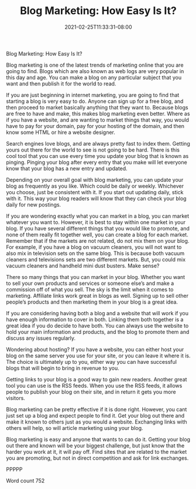 ﻿---
title: "Blog Marketing: How Easy Is It?"
date: 2021-02-25T11:33:31-08:00
description: "TXT Tips for Web Success"
featured_image: "/images/TXT.jpg"
tags: ["TXT"]
---

Blog Marketing: How Easy Is It?

Blog marketing is one of the latest trends of marketing online that you are going to find. Blogs which are also known as web logs are very popular in this day and age. You can make a blog on any particular subject that you want and then publish it for the world to read. 

If you are just beginning in internet marketing, you are going to find that starting a blog is very easy to do. Anyone can sign up for a free blog, and then proceed to market basically anything that they want to. Because blogs are free to have and make, this makes blog marketing even better. Where as if you have a website, and are wanting to market things that way, you would have to pay for your domain, pay for your hosting of the domain, and then know some HTML or hire a website designer. 

Search engines love blogs, and are always pretty fast to index them. Getting yours out there for the world to see is not going to be hard. There is this cool tool that you can use every time you update your blog that is known as pinging. Pinging your blog after every entry that you make will let everyone know that your blog has a new entry and updated.

Depending on your overall goal with blog marketing, you can update your blog as frequently as you like. Which could be daily or weekly. Whichever you choose, just be consistent with it. If you start out updating daily, stick with it. This way your blog readers will know that they can check your blog daily for new postings. 

If you are wondering exactly what you can market in a blog, you can market whatever you want to. However, it is best to stay within one market in your blog. If you have several different things that you would like to promote, and none of them really fit together well, you can create a blog for each market. Remember that if the markets are not related, do not mix them on your blog. For example, if you have a blog on vacuum cleaners, you will not want to also mix in television sets on the same blog. This is because both vacuum cleaners and televisions sets are two different markets. But, you could mix vacuum cleaners and handheld mini dust busters. Make sense?

There so many things that you can market in your blog. Whether you want to sell your own products and services or someone else’s and make a commission off of what you sell. The sky is the limit when it comes to marketing. Affiliate links work great in blogs as well. Signing up to sell other people’s products and then marketing them in your blog is a great idea.

If you are considering having both a blog and a website that will work if you have enough information to cover in both. Linking them both together is a great idea if you do decide to have both. You can always use the website to hold your main information and products, and the blog to promote them and discuss any issues regularly.

Wondering about hosting? If you have a website, you can either host your blog on the same server you use for your site, or you can leave it where it is. The choice is ultimately up to you, either way you can have successful blogs that will begin to bring in revenue to you.

Getting links to your blog is a good way to gain new readers. Another great tool you can use is the RSS feeds. When you use the RSS feeds, it allows people to publish your blog on their site, and in return it gets you more visitors.

Blog marketing can be pretty effective if it is done right. However, you cant just set up a blog and expect people to find it. Get your blog out there and make it known to others just as you would a website. Exchanging links with others will help, so will article marketing using your blog.

Blog marketing is easy and anyone that wants to can do it. Getting your blog out there and known will be your biggest challenge, but just know that the harder you work at it, it will pay off. Find sites that are related to the market you are promoting, but not in direct competition and ask for link exchanges. 

PPPPP

Word count 752




